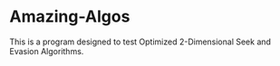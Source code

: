 Amazing-Algos
=============

This is a program designed to test Optimized 2-Dimensional Seek and Evasion Algorithms. 
